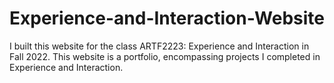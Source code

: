 # Experience-and-Interaction-Website
I built this website for the class ARTF2223: Experience and Interaction in Fall 2022. This website is a portfolio, encompassing projects I completed in Experience and Interaction.
